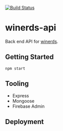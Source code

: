 [![Build Status](https://travis-ci.org/christylaguardia/winerds-api.svg?branch=master)](https://travis-ci.org/christylaguardia/winerds-api)

# winerds-api

Back end API for [winerds](https://winerds.herokuapp.com/profile).

## Getting Started

`npm start`

## Tooling

- Express
- Mongoose
- Firebase Admin

## Deployment
